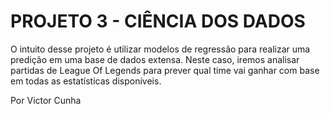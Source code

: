 # **PROJETO 3 - CIÊNCIA DOS DADOS**

O intuito desse projeto é utilizar modelos de regressão para realizar uma predição em uma base de dados extensa. Neste caso, iremos analisar partidas de League Of Legends para prever qual time vai ganhar com base em todas as estatísticas disponíveis.

Por Victor Cunha